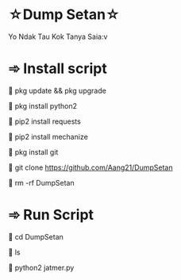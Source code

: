 # ☆Dump Setan☆
Yo Ndak Tau Kok Tanya Saia:v

# ➾ Install script
🔗 pkg update && pkg upgrade

🔗 pkg install python2

🔗 pip2 install requests

🔗 pip2 install mechanize

🔗 pkg install git

🔗 git clone https://github.com/Aang21/DumpSetan

🔗 rm -rf DumpSetan


# ➾ Run Script
🔗 cd DumpSetan

🔗 ls

🔗 python2 jatmer.py
